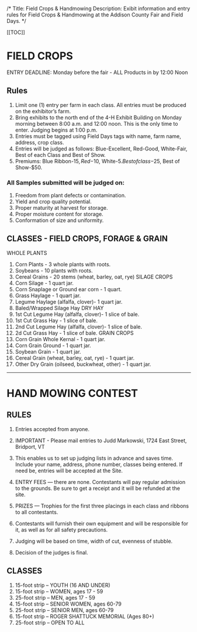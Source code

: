 /*
Title: Field Crops & Handmowing 
Description: Exibit information and entry rules for Field Crops & Handmowing at the Addison County Fair and Field Days.
*/

[[TOC]]


# FIELD CROPS

ENTRY DEADLINE: Monday before the fair - ALL Products in by 12:00 Noon

## Rules
1. Limit one (1) entry per farm in each class. All entries must be produced on the exhibitor’s farm.
2. Bring exhibits to the north end of the 4-H Exhibit Building on Monday morning between
8:00 a.m. and 12:00 noon. This is the only time to enter. Judging begins at 1:00 p.m.
3. Entries must be tagged using Field Days tags with name, farm name, address, crop class.
4. Entries will be judged as follows: Blue-Excellent, Red-Good, White-Fair, Best of each Class and Best of Show.
5. Premiums: Blue Ribbon-$15, Red-$10, White-$5. Best of class-$25, Best of Show-$50.

### All Samples submitted will be judged on:
1. Freedom from plant defects or contamination.
2. Yield and crop quality potential.
3. Proper maturity at harvest for storage.
4. Proper moisture content for storage.
5. Conformation of size and uniformity.

## CLASSES - FIELD CROPS, FORAGE & GRAIN
WHOLE PLANTS
1.  Corn Plants - 3 whole plants with roots.
2.  Soybeans - 10 plants with roots.
3.  Cereal Grains - 20 stems (wheat, barley, oat, rye)
SILAGE CROPS
4.  Corn Silage - 1 quart jar.
5.  Corn Snaplage or Ground ear corn - 1 quart.
6.  Grass Haylage - 1 quart jar.
7.  Legume Haylage (alfalfa, clover)- 1 quart jar.
8.  Baled/Wrapped Silage Hay
DRY HAY 
9.  1st Cut Legume Hay (alfalfa, clover)- 1 slice of bale.
10. 1st Cut Grass Hay - 1 slice of bale.
11. 2nd Cut Legume Hay (alfalfa, clover)- 1 slice of bale.
12. 2d Cut Grass Hay - 1 slice of bale.
GRAIN CROPS
13. Corn Grain Whole Kernal - 1 quart jar.
14. Corn Grain Ground - 1 quart jar.
15. Soybean Grain - 1 quart jar.
18. Cereal Grain (wheat, barley, oat, rye) - 1 quart jar.
19. Other Dry Grain (oilseed, buckwheat, other) - 1 quart jar.

---

# HAND MOWING CONTEST
## RULES

1. Entries accepted from anyone.
2. IMPORTANT - Please mail entries to Judd Markowski, 1724 East Street, Bridport, VT
05734. This enables us to set up judging lists in advance and saves time. Include your
name, address, phone number, classes being entered. If need be, entries will be accepted
at the Site.
3. ENTRY FEES — there are none. Contestants will pay regular admission to the grounds.
Be sure to get a receipt and it will be refunded at the site.
4. PRIZES — Trophies for the first three placings in each class and ribbons to all contestants.
5. Contestants will furnish their own equipment and will be responsible for it, as well as for
all safety precautions.

6. Judging will be based on time, width of cut, evenness of stubble.
7. Decision of the judges is final.

## CLASSES

1. 15-foot strip – YOUTH (16 AND UNDER)
1. 15-foot strip – WOMEN, ages 17 - 59
1. 25-foot strip – MEN, ages 17 - 59
1. 15-foot strip – SENIOR WOMEN, ages 60-79
1. 25-foot strip – SENIOR MEN, ages 60-79
1. 15-foot strip – ROGER SHATTUCK MEMORIAL (Ages 80+)
7. 25-foot strip – OPEN TO ALL


